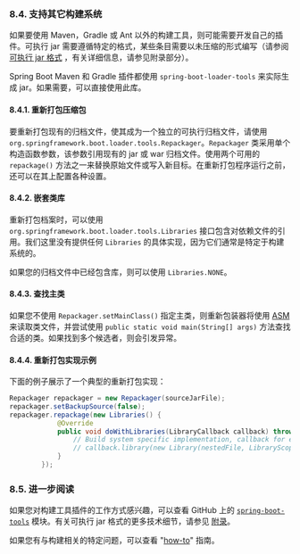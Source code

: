 ### 8.4. 支持其它构建系统

如果要使用 Maven，Gradle 或 Ant 以外的构建工具，则可能需要开发自己的插件。可执行 jar 需要遵循特定的格式，某些条目需要以未压缩的形式编写（请参阅 [可执行 jar 格式](https://docs.spring.io/spring-boot/docs/2.2.2.RELEASE/reference/htmlsingle/#executable-jar) ，有关详细信息，请参见附录部分）。

Spring Boot Maven 和 Gradle 插件都使用 `spring-boot-loader-tools` 来实际生成 jar。如果需要，可以直接使用此库。

#### 8.4.1. 重新打包压缩包

要重新打包现有的归档文件，使其成为一个独立的可执行归档文件，请使用 `org.springframework.boot.loader.tools.Repackager`。`Repackager` 类采用单个构造函数参数，该参数引用现有的 jar 或 war 归档文件。使用两个可用的 `repackage()` 方法之一来替换原始文件或写入新目标。在重新打包程序运行之前，还可以在其上配置各种设置。

#### 8.4.2. 嵌套类库

重新打包档案时，可以使用 `org.springframework.boot.loader.tools.Libraries` 接口包含对依赖文件的引用。我们这里没有提供任何 `Libraries` 的具体实现，因为它们通常是特定于构建系统的。

如果您的归档文件中已经包含库，则可以使用 `Libraries.NONE`。

#### 8.4.3. 查找主类

如果您不使用 `Repackager.setMainClass()` 指定主类，则重新包装器将使用 [ASM](https://asm.ow2.io/) 来读取类文件，并尝试使用 `public static void main(String[] args)` 方法查找合适的类。如果找到多个候选者，则会引发异常。

#### 8.4.4. 重新打包实现示例

下面的例子展示了一个典型的重新打包实现：

```java
Repackager repackager = new Repackager(sourceJarFile);
repackager.setBackupSource(false);
repackager.repackage(new Libraries() {
            @Override
            public void doWithLibraries(LibraryCallback callback) throws IOException {
                // Build system specific implementation, callback for each dependency
                // callback.library(new Library(nestedFile, LibraryScope.COMPILE));
            }
        });
```

### 8.5. 进一步阅读

如果您对构建工具插件的工作方式感兴趣，可以查看 GitHub 上的 [`spring-boot-tools`](https://github.com/spring-projects/spring-boot/tree/v2.2.2.RELEASE/spring-boot-project/spring-boot-tools) 模块。有关可执行 jar 格式的更多技术细节，请参见 [附录](https://docs.spring.io/spring-boot/docs/2.2.2.RELEASE/reference/htmlsingle/#executable-jar)。

如果您有与构建相关的特定问题，可以查看 "[how-to](https://docs.spring.io/spring-boot/docs/2.2.2.RELEASE/reference/htmlsingle/#howto)" 指南。
